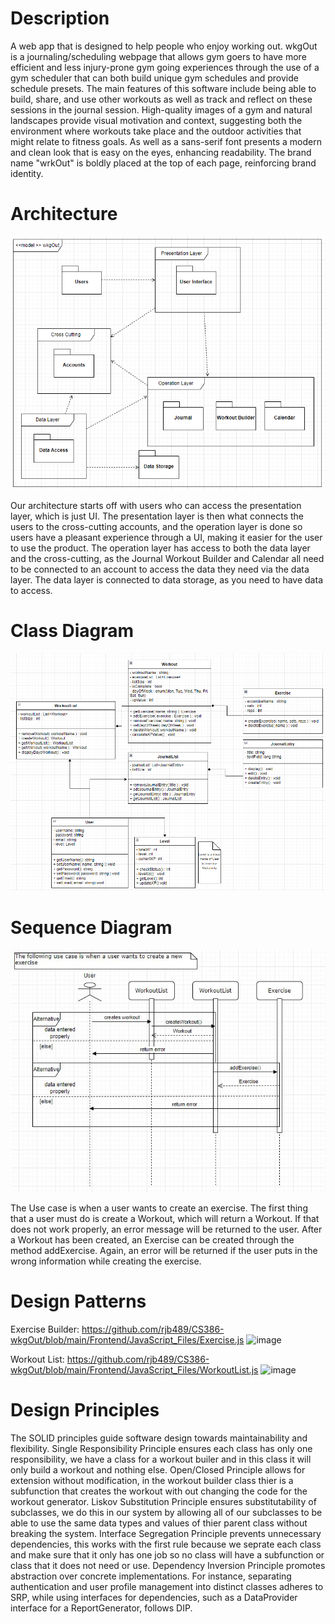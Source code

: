 # Description

  A web app that is designed to help people who enjoy working out. wkgOut is a journaling/scheduling webpage that allows gym goers to have more efficient and less injury-prone gym going experiences through the use of a gym scheduler that can both build unique gym schedules and provide schedule presets. The main features of this software include being able to build, share, and use other workouts as well as track and reflect on these sessions in the journal session.
  High-quality images of a gym and natural landscapes provide visual motivation and context, suggesting both the environment where workouts take place and the outdoor activities that might relate to fitness goals. As well as a sans-serif font presents a modern and clean look that is easy on the eyes, enhancing readability. The brand name "wrkOut" is boldly placed at the top of each page, reinforcing brand identity.

# Architecture
![High Level Architecture Diagram](https://github.com/rjb489/CS386-wkgOut/blob/main/Extra%20Files/images/HighLevelArchitecture.png)

Our architecture starts off with users who can access the presentation layer, which is just UI. The presentation layer is then what connects the users to the cross-cutting accounts, and the operation layer is done so users have a pleasant experience through a UI, making it easier for the user to use the product. The operation layer has access to both the data layer and the cross-cutting, as the Journal Workout Builder and Calendar all need to be connected to an account to access the data they need via the data layer. The data layer is connected to data storage, as you need to have data to access.

###

# Class Diagram
![Class Diagram](https://github.com/rjb489/CS386-wkgOut/blob/main/Extra%20Files/images/Final%20Class%20Diagram.png)

###

# Sequence Diagram
![Class Diagram](https://github.com/rjb489/CS386-wkgOut/blob/main/Extra%20Files/images/d5_Sequence.JPG)

The Use case is when a user wants to create an exercise. The first thing that a user must do is create a Workout, which will return a Workout. If that does not work properly, an error message will be returned to the user. After a Workout has been created, an Exercise can be created through the method addExercise. Again, an error will be returned if the user puts in the wrong information while creating the exercise.

###

# Design Patterns
Exercise Builder: https://github.com/rjb489/CS386-wkgOut/blob/main/Frontend/JavaScript_Files/Exercise.js
![image](https://github.com/rjb489/CS386-wkgOut/assets/128425706/667843c7-0166-43cd-88e4-c79e7a22c23b)

Workout List: https://github.com/rjb489/CS386-wkgOut/blob/main/Frontend/JavaScript_Files/WorkoutList.js
![image](https://github.com/rjb489/CS386-wkgOut/assets/99576318/1d621c5c-1d6d-4d7f-b08a-e8cdb55c7aab)


###

# Design Principles
The SOLID principles guide software design towards maintainability and flexibility. Single Responsibility Principle ensures each class has only one responsibility, we have a class for a workout builer and in this class it will only build a workout and nothing else. Open/Closed Principle allows for extension without modification, in the workout builder class thier is a subfunction that creates the workout with out changing the code for the workout generator. Liskov Substitution Principle ensures substitutability of subclasses, we do this in our system by allowing all of our subclasses to be able to use the same data types and values of thier parent class without breaking the system. Interface Segregation Principle prevents unnecessary dependencies, this works with the first rule because we seprate each class and make sure that it only has one job so no class will have a subfunction or class that it does not need or use. Dependency Inversion Principle promotes abstraction over concrete implementations. For instance, separating authentication and user profile management into distinct classes adheres to SRP, while using interfaces for dependencies, such as a DataProvider interface for a ReportGenerator, follows DIP.
